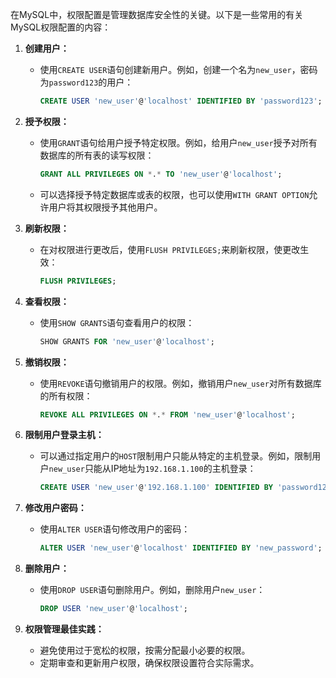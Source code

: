在MySQL中，权限配置是管理数据库安全性的关键。以下是一些常用的有关MySQL权限配置的内容：

1. **创建用户：**
   - 使用`CREATE USER`语句创建新用户。例如，创建一个名为`new_user`，密码为`password123`的用户：
     ```sql
     CREATE USER 'new_user'@'localhost' IDENTIFIED BY 'password123';
     ```

2. **授予权限：**
   - 使用`GRANT`语句给用户授予特定权限。例如，给用户`new_user`授予对所有数据库的所有表的读写权限：
     ```sql
     GRANT ALL PRIVILEGES ON *.* TO 'new_user'@'localhost';
     ```
   - 可以选择授予特定数据库或表的权限，也可以使用`WITH GRANT OPTION`允许用户将其权限授予其他用户。

3. **刷新权限：**
   - 在对权限进行更改后，使用`FLUSH PRIVILEGES;`来刷新权限，使更改生效：
     ```sql
     FLUSH PRIVILEGES;
     ```

4. **查看权限：**
   - 使用`SHOW GRANTS`语句查看用户的权限：
     ```sql
     SHOW GRANTS FOR 'new_user'@'localhost';
     ```

5. **撤销权限：**
   - 使用`REVOKE`语句撤销用户的权限。例如，撤销用户`new_user`对所有数据库的所有权限：
     ```sql
     REVOKE ALL PRIVILEGES ON *.* FROM 'new_user'@'localhost';
     ```

6. **限制用户登录主机：**
   - 可以通过指定用户的`HOST`限制用户只能从特定的主机登录。例如，限制用户`new_user`只能从IP地址为`192.168.1.100`的主机登录：
     ```sql
     CREATE USER 'new_user'@'192.168.1.100' IDENTIFIED BY 'password123';
     ```

7. **修改用户密码：**
   - 使用`ALTER USER`语句修改用户的密码：
     ```sql
     ALTER USER 'new_user'@'localhost' IDENTIFIED BY 'new_password';
     ```

8. **删除用户：**
   - 使用`DROP USER`语句删除用户。例如，删除用户`new_user`：
     ```sql
     DROP USER 'new_user'@'localhost';
     ```

9. **权限管理最佳实践：**
   - 避免使用过于宽松的权限，按需分配最小必要的权限。
   - 定期审查和更新用户权限，确保权限设置符合实际需求。
